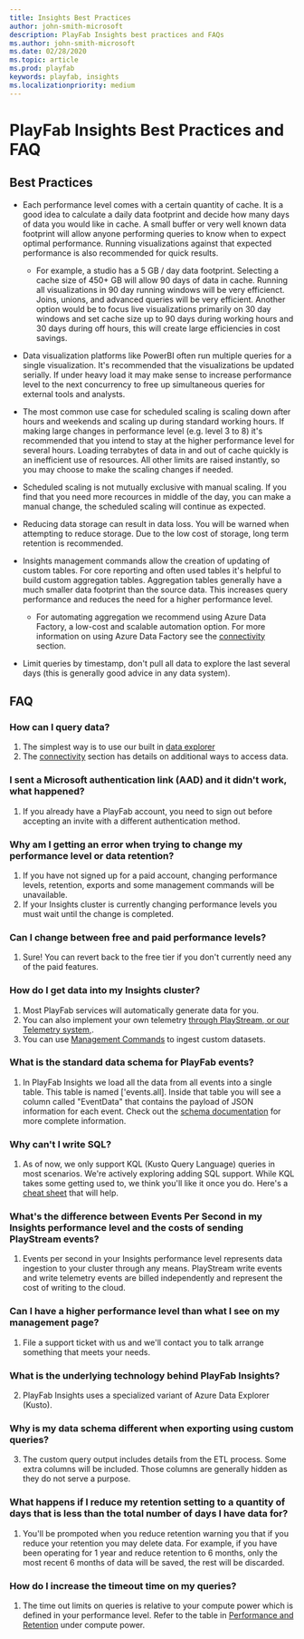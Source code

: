 ```yaml
---
title: Insights Best Practices
author: john-smith-microsoft
description: PlayFab Insights best practices and FAQs
ms.author: john-smith-microsoft
ms.date: 02/28/2020
ms.topic: article
ms.prod: playfab
keywords: playfab, insights
ms.localizationpriority: medium
---
```


# PlayFab Insights Best Practices and FAQ

## Best Practices 
- Each performance level comes with a certain quantity of cache. It is a good idea to calculate a daily data footprint and decide how many days of data you would like in cache. A small buffer or very well known data footprint will allow anyone performing queries to know when to expect optimal performance. Running visualizations against that expected performance is also recommended for quick results.
  - For example, a studio has a 5 GB / day data footprint. Selecting a cache size of 450+ GB will allow 90 days of data in cache. Running all visualizations in 90 day running windows will be very efficienct. Joins, unions, and advanced queries will be very efficient. Another option would be to focus live visualizations primarily on 30 day windows and set cache size up to 90 days during working hours and 30 days during off hours, this will create large efficiencies in cost savings.


 - Data visualization platforms like PowerBI often run multiple queries for a single visualization. It's recommended that the visualizations be updated serially. If under heavy load it may make sense to increase performance level to the next concurrency to free up simultaneous queries for external tools and analysts. 


- The most common use case for scheduled scaling is scaling down after hours and weekends and scaling up during standard working hours. If making large changes in performance level (e.g. level 3 to 8) it's recommended that you intend to stay at the higher performance level for several hours. Loading terrabytes of data in and out of cache quickly is an inefficient use of resources. All other limits are raised instantly, so you may choose to make the scaling changes if needed.


- Scheduled scaling is not mutually exclusive with manual scaling. If you find that you need more recources in middle of the day, you can make a manual change, the scheduled scaling will continue as expected. 


- Reducing data storage can result in data loss. You will be warned when attempting to reduce storage. Due to the low cost of storage, long term retention is recommended. 


- Insights management commands allow the creation of updating of custom tables. For core reporting and often used tables it's helpful to build custom aggregation tables. Aggregation tables generally have a much smaller data footprint than the source data. This increases query performance and reduces the need for a higher performance level. 
  - For automating aggregation we recommend using Azure Data Factory, a low-cost and scalable automation option. For more information on using Azure Data Factory see the [connectivity]('https://docs.microsoft.com/gaming/playfab/features/insights/insights/connectivity') section.


- Limit queries by timestamp, don't pull all data to explore the last several days (this is generally good advice in any data system).


## FAQ
### How can I query data?
   1. The simplest way is to use our built in [data explorer]('https://docs.microsoft.com/gaming/playfab/features/insights/explorer/')
   2. The [connectivity]('https://docs.microsoft.com/gaming/playfab/features/insights/insights/connectivity') section has details on additional ways to access data.
### I sent a Microsoft authentication link (AAD) and it didn't work, what happened?
   1. If you already have a PlayFab account, you need to sign out before accepting an invite with a different authentication method. 
###  Why am I getting an error when trying to change my performance level or data retention?
   1. If you have not signed up for a paid account, changing performance levels, retention, exports and some management commands will be unavailable. 
   2. If your Insights cluster is currently changing performance levels you must wait until the change is completed.
###  Can I change between free and paid performance levels?
   1. Sure! You can revert back to the free tier if you don't currently need any of the paid features.
###  How do I get data into my Insights cluster?
   1. Most PlayFab services will automatically generate data for you. 
   2. You can also implement your own telemetry [through PlayStream, or our Telemetry system,]('https://docs.microsoft.com/rest/api/playfab/events/playstream-events?view=playfab-rest'). 
   3. You can use [Management Commands]('https://review.docs.microsoft.com/gaming/playfab/features/insights/explorer/management-commands?branch=managementcommands') to ingest custom datasets.
###  What is the standard data schema for PlayFab events?
   1. In PlayFab Insights we load all the data from all events into a single table. This table is named ['events.all]. Inside that table you will see a column called "EventData" that contains the payload of JSON information for each event. Check out the [schema documentation]( https://review.docs.microsoft.com/gaming/playfab/features/insights/schemas/events-all?branch=insightsdocumentation) for more complete information. 
###  Why can't I write SQL?
   1. As of now, we only support KQL (Kusto Query Language) queries in most scenarios. We're actively exploring adding SQL support. While KQL takes some getting used to, we think you'll like it once you do. Here's a [cheat sheet](https://docs.microsoft.com/azure/kusto/query/sqlcheatsheet) that will help.
###  What's the difference between Events Per Second in my Insights performance level and the costs of sending PlayStream events?
   1. Events per second in your Insights performance level represents data ingestion to your cluster through any means. PlayStream write events and write telemetry events are billed independently and represent the cost of writing to the cloud. 
###  Can I have a higher performance level than what I see on my management page?
   1. File a support ticket with us and we'll contact you to talk arrange something that meets your needs.
###   What is the underlying technology behind PlayFab Insights?
   2. PlayFab Insights uses a specialized variant of Azure Data Explorer (Kusto).
###  Why is my data schema different when exporting using custom queries?
   3. The custom query output includes details from the ETL process. Some extra columns will be included. Those columns are generally hidden as they do not serve a purpose.
### What happens if I reduce my retention setting to a quantity of days that is less than the total number of days I have data for?
   1. You'll be prompoted when you reduce retention warning you that if you reduce your retention you may delete data. For example, if you have been operating for 1 year and reduce retention to 6 months, only the most recent 6 months of data will be saved, the rest will be discarded.
### How do I increase the timeout time on my queries?
   1. The time out limits on queries is relative to your compute power which is defined in your performance level. Refer to the table in [Performance and Retention](https://docs.microsoft.com/gaming/playfab/features/insights/insights/performance-retention) under compute power.